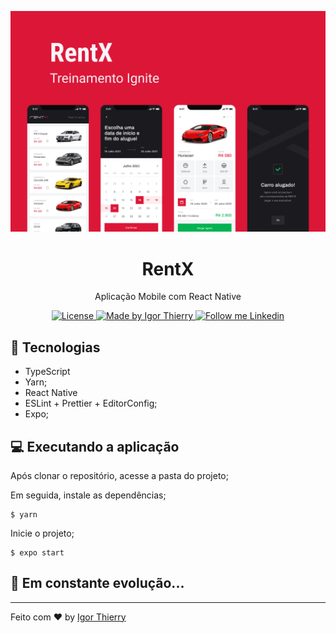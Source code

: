<p align="center">
    <img alt="rentx" src="./.github/Capa.png" />
</p>

<h1 align="center">
  RentX
</h1>

<p align="center">Aplicação Mobile com React Native</p>

<p align="center">
  <a href="#">
    <img alt="License" src="https://img.shields.io/badge/license-MIT-2ecc71">
  </a>

  <a href="https://github.com/IgorThierry">
    <img alt="Made by Igor Thierry" src="https://img.shields.io/badge/Made%20by-Igor%20Thierry-2ecc71">
  </a>

  <a href="https://www.linkedin.com/in/igor-thierry-bastos-de-pina-204a27a6/">
    <img alt="Follow me Linkedin" src="https://img.shields.io/badge/Follow%20up-igorthierry-2ecc71?style=social&logo=linkedin">
  </a>
</p>


## 🔧 Tecnologias

- TypeScript
- Yarn;
- React Native
- ESLint + Prettier + EditorConfig;
- Expo;

## 💻 Executando a aplicação

Após clonar o repositório, acesse a pasta do projeto;

Em seguida, instale as dependências;

```
$ yarn
```

Inicie o projeto;

```
$ expo start
```

## 🚀 **Em constante evolução...**

---

Feito com ♥ by [Igor Thierry](https://www.linkedin.com/in/igorthierry/)

